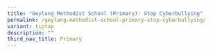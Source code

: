 ```yaml
---
title: "Geylang Methodist School (Primary): Stop Cyberbullying"
permalink: /geylang-methodist-school-primary-stop-cyberbullying/
variant: tiptap
description: ""
third_nav_title: Primary
---
```

